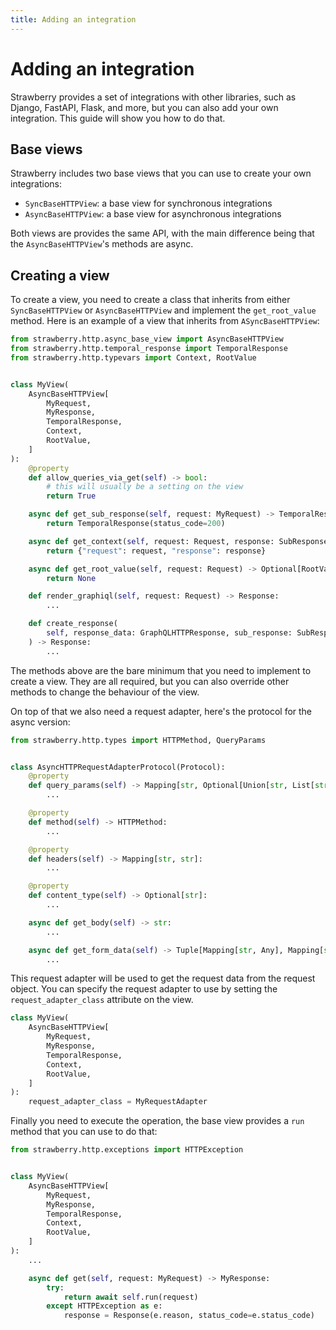 ```yaml
---
title: Adding an integration
---
```


# Adding an integration

Strawberry provides a set of integrations with other libraries, such as Django,
FastAPI, Flask, and more, but you can also add your own integration. This guide
will show you how to do that.

## Base views

Strawberry includes two base views that you can use to create your own
integrations:

- `SyncBaseHTTPView`: a base view for synchronous integrations
- `AsyncBaseHTTPView`: a base view for asynchronous integrations

Both views are provides the same API, with the main difference being that the
`AsyncBaseHTTPView`'s methods are async.

## Creating a view

To create a view, you need to create a class that inherits from either
`SyncBaseHTTPView` or `AsyncBaseHTTPView` and implement the `get_root_value`
method. Here is an example of a view that inherits from `ASyncBaseHTTPView`:

```python
from strawberry.http.async_base_view import AsyncBaseHTTPView
from strawberry.http.temporal_response import TemporalResponse
from strawberry.http.typevars import Context, RootValue


class MyView(
    AsyncBaseHTTPView[
        MyRequest,
        MyResponse,
        TemporalResponse,
        Context,
        RootValue,
    ]
):
    @property
    def allow_queries_via_get(self) -> bool:
        # this will usually be a setting on the view
        return True

    async def get_sub_response(self, request: MyRequest) -> TemporalResponse:
        return TemporalResponse(status_code=200)

    async def get_context(self, request: Request, response: SubResponse) -> Context:
        return {"request": request, "response": response}

    async def get_root_value(self, request: Request) -> Optional[RootValue]:
        return None

    def render_graphiql(self, request: Request) -> Response:
        ...

    def create_response(
        self, response_data: GraphQLHTTPResponse, sub_response: SubResponse
    ) -> Response:
        ...
```

The methods above are the bare minimum that you need to implement to create a
view. They are all required, but you can also override other methods to change
the behaviour of the view.

On top of that we also need a request adapter, here's the protocol for the async
version:

```python
from strawberry.http.types import HTTPMethod, QueryParams


class AsyncHTTPRequestAdapterProtocol(Protocol):
    @property
    def query_params(self) -> Mapping[str, Optional[Union[str, List[str]]]]:
        ...

    @property
    def method(self) -> HTTPMethod:
        ...

    @property
    def headers(self) -> Mapping[str, str]:
        ...

    @property
    def content_type(self) -> Optional[str]:
        ...

    async def get_body(self) -> str:
        ...

    async def get_form_data(self) -> Tuple[Mapping[str, Any], Mapping[str, Any]]:
        ...
```

This request adapter will be used to get the request data from the request
object. You can specify the request adapter to use by setting the
`request_adapter_class` attribute on the view.

```python
class MyView(
    AsyncBaseHTTPView[
        MyRequest,
        MyResponse,
        TemporalResponse,
        Context,
        RootValue,
    ]
):
    request_adapter_class = MyRequestAdapter
```

Finally you need to execute the operation, the base view provides a `run` method
that you can use to do that:

```python
from strawberry.http.exceptions import HTTPException


class MyView(
    AsyncBaseHTTPView[
        MyRequest,
        MyResponse,
        TemporalResponse,
        Context,
        RootValue,
    ]
):
    ...

    async def get(self, request: MyRequest) -> MyResponse:
        try:
            return await self.run(request)
        except HTTPException as e:
            response = Response(e.reason, status_code=e.status_code)
```
